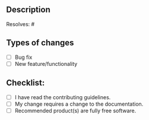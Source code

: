 <!-- PLEASE READ OUR [CONTRIBUTING GUIDELINES](https://github.com/privacytoolsIO/privacytools.io/blob/master/.github/CONTRIBUTING.md) BEFORE SUBMITTING -->
<!--- Provide a general summary of your changes in the Title above -->

## Description
Resolves: # <!-- The number of the issue that is resolved by this pull request. If there is none, feel free to delete this line -->
<!--- Describe your changes in detail -->

<!--
## Screenshots

Please add screenshots if applicable
-->

## Types of changes
<!--- What types of changes does your code introduce? Put an `x` in all the boxes that apply: -->
- [ ] Bug fix
- [ ] New feature/functionality

## Checklist:
<!--- Go over all the following points, and put an `x` in all the boxes that apply. -->
<!--- If you're unsure about any of these, don't hesitate to ask. We're here to help! -->
- [ ] I have read the contributing guidelines.
- [ ] My change requires a change to the documentation.
- [ ] Recommended product(s) are fully free software.
